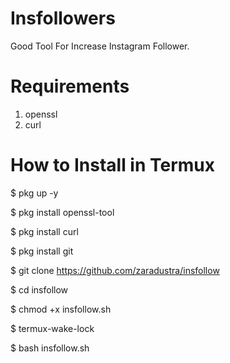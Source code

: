 # Insfollowers
Good Tool For Increase Instagram Follower.

# Requirements
1. openssl
2. curl
# How to Install in Termux

$ pkg up -y

$ pkg install openssl-tool

$ pkg install curl

$ pkg install git

$ git clone https://github.com/zaradustra/insfollow

$ cd insfollow

$ chmod +x insfollow.sh

$ termux-wake-lock

$ bash insfollow.sh
